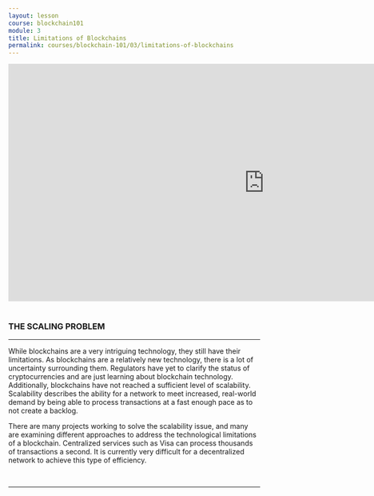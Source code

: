 ```yaml
---
layout: lesson
course: blockchain101
module: 3
title: Limitations of Blockchains
permalink: courses/blockchain-101/03/limitations-of-blockchains
---
```


<span>
<div style="text-align: center;">

<iframe src="https://www.youtube.com/embed/hBGXsqiWdvw?rel=0" width="1024" height="475" frameborder="0" allowfullscreen="allowfullscreen"></iframe>

</div>
&nbsp;
<h3>THE SCALING PROBLEM</h3>

<hr />

<span style="font-weight: 400;">While blockchains are a very intriguing technology, they still have their limitations. As blockchains are a relatively new technology, there is a lot of uncertainty surrounding them. Regulators have yet to clarify the status of cryptocurrencies and are just learning about blockchain technology. Additionally, blockchains have not reached a sufficient level of scalability. Scalability describes the ability for a network to meet increased, real-world demand by being able to process transactions at a fast enough pace as to not create a backlog. </span>

<span style="font-weight: 400;">There are many projects working to solve the scalability issue, and many are examining different approaches to address the technological limitations of a blockchain. Centralized services such as Visa can process thousands of transactions a second. It is currently very difficult for a decentralized network to achieve this type of efficiency.</span>

&nbsp;

<hr />

&nbsp;</span>
